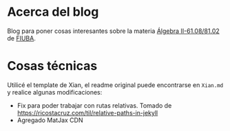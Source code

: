 # Acerca del blog
Blog para poner cosas interesantes sobre la materia [Álgebra II-61.08/81.02](http://materias.fi.uba.ar/6108/) de [FIUBA](http://web.fi.uba.ar).

# Cosas técnicas
Utilicé el template de Xian, el readme original puede encontrarse en ``Xian.md`` y realice algunas modificaciones:

  - Fix para poder trabajar con rutas relativas. Tomado de
      https://ricostacruz.com/til/relative-paths-in-jekyll
  - Agregado MatJax CDN

